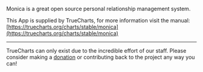 Monica is a great open source personal relationship management system.

This App is supplied by TrueCharts, for more information visit the manual: [https://truecharts.org/charts/stable/monica](https://truecharts.org/charts/stable/monica)

---

TrueCharts can only exist due to the incredible effort of our staff.
Please consider making a [donation](https://truecharts.org/sponsor) or contributing back to the project any way you can!
